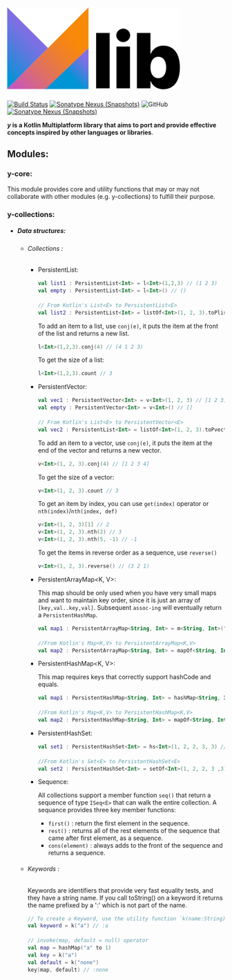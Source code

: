 ![Y](docs/art/logo-with-text.png)
========

[![Build Status](https://github.com/whyrising/y/workflows/build/badge.svg)](https://github.com/whyrising/y/actions) [![Sonatype Nexus (Snapshots)](https://img.shields.io/maven-central/v/com.github.whyrising.y/y-core?color=blue&label=latest%20release&server=https%3A%2F%2Foss.sonatype.org)](http://search.maven.org/#search|ga|1|com.github.whyrising.y) ![GitHub](https://img.shields.io/github/license/whyrising/y) [![Sonatype Nexus (Snapshots)](https://img.shields.io/nexus/s/com.github.whyrising.y/y-core?label=latest%20snapshot&server=https%3A%2F%2Foss.sonatype.org)](https://oss.sonatype.org/content/repositories/snapshots/com/github/whyrising/y/)

***y* is a Kotlin Multiplatform library that aims to port and provide effective concepts inspired by other languages or libraries**.

## Modules:

### y-core:

This module provides core and utility functions that may or may not collaborate
with other modules (e.g. y-collections) to fulfill their purpose.

### y-collections:

- ##### Data structures:

    - ###### Collections :

        - PersistentList<E>:

          ```kotlin
          val list1 : PersistentList<Int> = l<Int>(1,2,3) // (1 2 3)
          val empty : PersistentList<Int> = l<Int>() // ()
          
          // From Kotlin's List<E> to PersistentList<E>
          val list2 : PersistentList<Int> = listOf<Int>(1, 2, 3).toPlist() // (1 2 3)
          ```

          To add an item to a list, use `conj(e)`, it puts the item at the front
          of the list and returns a new list.

          ```kotlin
          l<Int>(1,2,3).conj(4) // (4 1 2 3)
          ```

          To get the size of a list:

          ```kotlin
          l<Int>(1,2,3).count // 3
          ```

        - PersistentVector<E>:

            ```kotlin
          val vec1 : PersistentVector<Int> = v<Int>(1, 2, 3) // [1 2 3]
            val empty : PersistentVector<Int> = v<Int>() // []
            
            // From Kotlin's List<E> to PersistentVector<E>
            val vec2 : PersistentList<Int> = listOf<Int>(1, 2, 3).toPvector() // [1 2 3]
          ```

          To add an item to a vector, use `conj(e)`, it puts the item at the end
          of the vector and returns a new vector.

          ```kotlin
          v<Int>(1, 2, 3).conj(4) // [1 2 3 4]
          ```

          To get the size of a vector:

          ```kotlin
          v<Int>(1, 2, 3).count // 3
          ```

          To get an item by index, you can use `get(index)` operator
          or `nth(index)`/`nth(index, def)`

          ```kotlin
          v<Int>(1, 2, 3)[1] // 2
          v<Int>(1, 2, 3).nth(2) // 3
          v<Int>(1, 2, 3).nth(5, -1) // -1
          ```

          To get the items in reverse order as a sequence, use `reverse()`

          ```kotlin
          v<Int>(1, 2, 3).reverse() // (3 2 1)
          ```

        - PersistentArrayMap<K, V>:

          This map should be only used when you have very small maps and want to
          maintain key order, since it is just an array of `[key,val..key,val]`.
          Subsequent `assoc-ing` will eventually return a `PersistentHashMap`.

            ```kotlin
            val map1 : PersistentArrayMap<String, Int> = m<String, Int>("1" to 1, "2" to 2) // {"1" 1, "2" 2}
              
            //From Kotlin's Map<K,V> to PersistentArrayMap<K,V>
            val map2 : PersistentArrayMap<String, Int> = mapOf<String, Int>("1" to 1, "2" to 2).toPArrayMap() // {"1" 1, "2" 2}
            ```

        - PersistentHashMap<K, V>:

          This map requires keys that correctly support hashCode and equals.

            ```kotlin
            val map1 : PersistentHashMap<String, Int> = hashMap<String, Int>("1" to 1, "2" to 2) // {"1" 1, "2" 2}
            
            //From Kotlin's Map<K,V> to PersistentHashMap<K,V>
            val map2 : PersistentHashMap<String, Int> = mapOf<String, Int>("1" to 1, "2" to 2).toPhashMap() // {"1" 1, "2" 2}
            ```

        - PersistentHashSet<E>:

          ```kotlin
          val set1 : PersistentHashSet<Int> = hs<Int>(1, 2, 2, 3, 3) // #{1 2 3}
          
          //From Kotlin's Set<E> to PersistentHashSet<E>
          val set2 : PersistentHashSet<Int> = setOf<Int>(1, 2, 2, 3 ,3).toPhashSet() // #{1 2 3}
          ```

        - Sequence:

          All collections support a member function `seq()` that return a
          sequence of type `ISeq<E>` that can walk the entire collection. A
          sequance provides three key member functions:

            - `first()` : return the first element in the sequence.
            - `rest()` : returns all of the rest elements of the sequence that
              came after first element, as a sequence.
            - `cons(element)` : always adds to the front of the sequence and
              returns a sequence.

    - ###### Keywords :

      Keywords are identifiers that provide very fast equality tests, and they
      have a string name. If you call toString() on a keyword it returns the
      name prefixed by a ':' which is not part of the name.

      ```kotlin
      // To create a Keyword, use the utility function `k(name:String)`:
      val keyword = k("a") // :a
      
      // invoke(map, default = null) operator
      val map = hashMap("a" to 1)
      val key = k("a")
      val default = k("none")
      key(map, default) // :none
      ```
